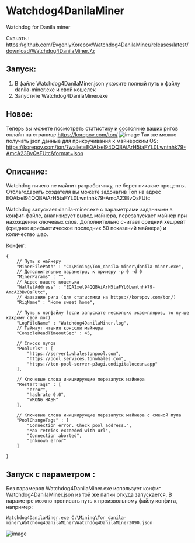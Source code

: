 # Watchdog4DanilaMiner
Watchdog for Danila miner

Скачать : https://github.com/EvgeniyKorepov/Watchdog4DanilaMiner/releases/latest/download/Watchdog4DanilaMiner.7z

## Запуск:
1. В файле Watchdog4DanilaMiner.json укажите полный путь к файлу danila-miner.exe и свой кошелек
2. Запустите Watchdog4DanilaMiner.exe

## Новое:
Теперь вы можете посмотреть статистику и состояние ваших ригов онлайн на странице https://korepov.com/ton/
![image](https://user-images.githubusercontent.com/35364901/144742810-14af620a-6046-44b1-a6ba-df29c761d885.png)
Так же можно получать json данные для прикручивания к майнерским OS:
https://korepov.com/ton/?wallet=EQAIxel94QQBAiArH5taFYL0Lwntnhk79-AmcA23BvQsFUtc&format=json

## Описание:

Watchdog ничего не майнит разработчику, не берет никакие проценты. 
Отблагодарить создателя вы можете задонатив Ton на адрес EQAIxel94QQBAiArH5taFYL0Lwntnhk79-AmcA23BvQsFUtc

Watchdog запускает danila-miner.exe с параметрами заданными в конфиг-файле, анализирует вывод майнера, перезапускает майнер при нахождении ключевых слов.
Дополнительно считает средний хешрейт (среднее арифметическое последних 50 показаний майнера) и количество шар.

Конфиг:
```
{
  	// Путь к майнеру
	"MinerFilePath" : "C:\Mining\Ton_danila-miner\danila-miner.exe",
  	// Дополнительные параметры, к примеру -p 0 -d 0
	"MinerParams" : "",
  	// Адрес вашего кошелька
	"WalletAddress" : "EQAIxel94QQBAiArH5taFYL0Lwntnhk79-AmcA23BvQsFUtc",
	// Название рига (для статистики на https://korepov.com/ton/)
	"RigName" : "Home sweet home",	

  	// Путь к логфайлу (если запускате несколько экземпляров, то лучше каждому свой лог)
	"LogFileName" : "Watchdog4DanilaMiner.log",	
	// Таймаут чтения консоли майнера
	"ConsoleReadTimeoutSec" : 45,	

  	// Список пулов
	"PoolUrls" : [
		"https://server1.whalestonpool.com",	
		"https://pool.services.tonwhales.com",
		"https://ton-pool-server-p3agi.ondigitalocean.app"
	],

  	// Ключевые слова инициирующие перезапуск майнера
	"RestartTags" : [
		"error",
		"hashrate 0.0",
		"WRONG HASH"
	],

  	// Ключевые слова инициирующие перезапуск майнера с сменой пула
	"PoolChangeTags" : [
		"Connection error. Check pool address.",
		"Max retries exceeded with url",
		"Connection aborted",
		"Unknown error"
	]

}
```

## Запуск с параметром :
Без парамеров Watchdog4DanilaMiner.exe использует конфиг Watchdog4DanilaMiner.json из той же папки откуда запускается.
В параметре можно прописать путь к произвольному файлу конфига, например:
```
Watchdog4DanilaMiner.exe C:\Mining\Ton_danila-miner\Watchdog4DanilaMiner\Watchdog4DanilaMiner3090.json
```

![image](https://user-images.githubusercontent.com/35364901/144722425-b32c4cd4-868a-49f9-9625-1403870c0322.png)

